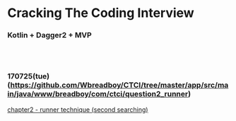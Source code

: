 # Cracking The Coding Interview
### Kotlin + Dagger2 + MVP
<br></br>
### 170725(tue)(https://github.com/Wbreadboy/CTCI/tree/master/app/src/main/java/www/breadboy/com/ctci/question2_runner)
[chapter2 - runner technique (second searching)](https://github.com/Wbreadboy/CTCI/blob/master/app/src/main/java/www/breadboy/com/ctci/question2_runner/linkedlist/LinkedList.kt)

